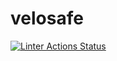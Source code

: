 # velosafe
[![Linter Actions Status](https://github.com/sachamuller/velosafe/actions/workflows/lint.yml//badge.svg?branch=main)](https://github.com/sachamuller/velosafe/actions)